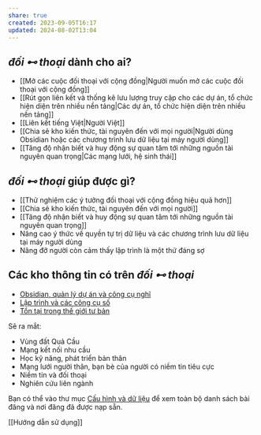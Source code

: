 ```yaml
---
share: true
created: 2023-09-05T16:17
updated: 2024-08-02T13:04
---
```

## *đối ⊷ thoại* dành cho ai?
- [[Mở các cuộc đối thoại với cộng đồng|Người muốn mở các cuộc đối thoại với cộng đồng]]
- [[Rút gọn liên kết và thống kê lưu lượng truy cập cho các dự án, tổ chức hiện diện trên nhiều nền tảng|Các dự án, tổ chức hiện diện trên nhiều nền tảng]]
- [[Liên kết tiếng Việt|Người Việt]]
- [[Chia sẻ kho kiến thức, tài nguyên đến với mọi người|Người dùng Obsidian hoặc các chương trình lưu dữ liệu tại máy người dùng]]
- [[Tăng độ nhận biết và huy động sự quan tâm tới những nguồn tài nguyên quan trọng|Các mạng lưới, hệ sinh thái]]

## *đối ⊷ thoại* giúp được gì?
- [[Thử nghiệm các ý tưởng đối thoại với cộng đồng hiệu quả hơn]]
- [[Chia sẻ kho kiến thức, tài nguyên đến với mọi người]]
- [[Tăng độ nhận biết và huy động sự quan tâm tới những nguồn tài nguyên quan trọng]]
- Nâng cao ý thức về quyền tự trị dữ liệu và các chương trình lưu dữ liệu tại máy người dùng
- Nâng đỡ người còn cảm thấy lập trình là một thứ đáng sợ

## Các kho thông tin có trên *đối ⊷ thoại*
- [Obsidian, quản lý dự án và công cụ nghĩ](https://obsidian.quảcầu.cc/?utm_source=W+Giới+thiệu+đối+⊷+thoại&utm_medium=Website&utm_campaign=&utm_content=&utm_term=)
- [Lập trình và các công cụ số](https://lậptrình.quảcầu.cc/?utm_source=W+Giới+thiệu+đối+⊷+thoại&utm_medium=Website&utm_campaign=&utm_content=&utm_term=)
- [Tồn tại trong thế giới tư bản](https://kiếmtiền.quảcầu.cc/?utm_source=W+Giới+thiệu+đối+⊷+thoại&utm_medium=Website&utm_campaign=&utm_content=&utm_term=)

Sẽ ra mắt:
- Vùng đất Quả Cầu
- Mạng kết nối nhu cầu
- Học kỹ năng, phát triển bản thân
- Mạng lưới người thân, bạn bè của người có niềm tin tiêu cực
- Niềm tin và đối thoại
- Nghiên cứu liên ngành

Bạn có thể vào thư mục [Cấu hình và dữ liệu](https://doi-thoai.deno.dev/Cấu%20%hình%20%và%20%dữ%20%liệu.1n.1) để xem toàn bộ danh sách bài đăng và nơi đăng đã được nạp sẵn.

[[Hướng dẫn sử dụng]]